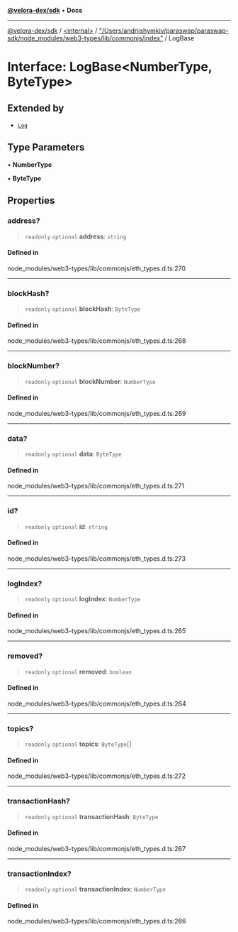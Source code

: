 [**@velora-dex/sdk**](../../../../README.md) • **Docs**

***

[@velora-dex/sdk](../../../../globals.md) / [\<internal\>](../../../README.md) / ["/Users/andriishymkiv/paraswap/paraswap-sdk/node\_modules/web3-types/lib/commonjs/index"](../README.md) / LogBase

# Interface: LogBase\<NumberType, ByteType\>

## Extended by

- [`Log`](Log.md)

## Type Parameters

• **NumberType**

• **ByteType**

## Properties

### address?

> `readonly` `optional` **address**: `string`

#### Defined in

node\_modules/web3-types/lib/commonjs/eth\_types.d.ts:270

***

### blockHash?

> `readonly` `optional` **blockHash**: `ByteType`

#### Defined in

node\_modules/web3-types/lib/commonjs/eth\_types.d.ts:268

***

### blockNumber?

> `readonly` `optional` **blockNumber**: `NumberType`

#### Defined in

node\_modules/web3-types/lib/commonjs/eth\_types.d.ts:269

***

### data?

> `readonly` `optional` **data**: `ByteType`

#### Defined in

node\_modules/web3-types/lib/commonjs/eth\_types.d.ts:271

***

### id?

> `readonly` `optional` **id**: `string`

#### Defined in

node\_modules/web3-types/lib/commonjs/eth\_types.d.ts:273

***

### logIndex?

> `readonly` `optional` **logIndex**: `NumberType`

#### Defined in

node\_modules/web3-types/lib/commonjs/eth\_types.d.ts:265

***

### removed?

> `readonly` `optional` **removed**: `boolean`

#### Defined in

node\_modules/web3-types/lib/commonjs/eth\_types.d.ts:264

***

### topics?

> `readonly` `optional` **topics**: `ByteType`[]

#### Defined in

node\_modules/web3-types/lib/commonjs/eth\_types.d.ts:272

***

### transactionHash?

> `readonly` `optional` **transactionHash**: `ByteType`

#### Defined in

node\_modules/web3-types/lib/commonjs/eth\_types.d.ts:267

***

### transactionIndex?

> `readonly` `optional` **transactionIndex**: `NumberType`

#### Defined in

node\_modules/web3-types/lib/commonjs/eth\_types.d.ts:266
